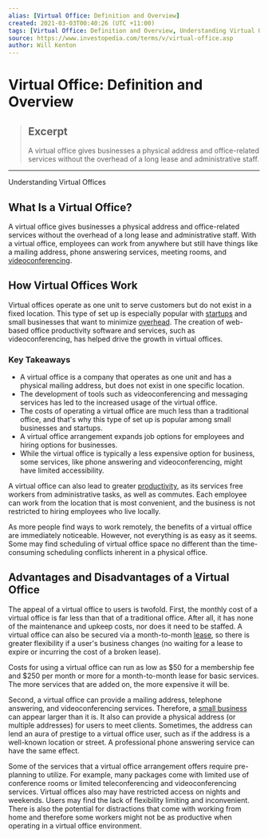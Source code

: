 ```yaml
---
alias: [Virtual Office: Definition and Overview]
created: 2021-03-03T00:40:26 (UTC +11:00)
tags: [Virtual Office: Definition and Overview, Understanding Virtual Offices]
source: https://www.investopedia.com/terms/v/virtual-office.asp
author: Will Kenton
---
```


# Virtual Office: Definition and Overview

> ## Excerpt
> A virtual office gives businesses a physical address and office-related services without the overhead of a long lease and administrative staff.

---

Understanding Virtual Offices
## What Is a Virtual Office?

A virtual office gives businesses a physical address and office-related services without the overhead of a long lease and administrative staff. With a virtual office, employees can work from anywhere but still have things like a mailing address, phone answering services, meeting rooms, and [videoconferencing](https://www.investopedia.com/terms/v/video-conferencing.asp).

## How Virtual Offices Work

Virtual offices operate as one unit to serve customers but do not exist in a fixed location. This type of set up is especially popular with [startups](https://www.investopedia.com/terms/s/startup.asp) and small businesses that want to minimize [overhead](https://www.investopedia.com/terms/o/overhead.asp). The creation of web-based office productivity software and services, such as videoconferencing, has helped drive the growth in virtual offices.

### Key Takeaways

-   A virtual office is a company that operates as one unit and has a physical mailing address, but does not exist in one specific location.
-   The development of tools such as videoconferencing and messaging services has led to the increased usage of the virtual office.
-   The costs of operating a virtual office are much less than a traditional office, and that's why this type of set up is popular among small businesses and startups.
-   A virtual office arrangement expands job options for employees and hiring options for businesses.
-   While the virtual office is typically a less expensive option for business, some services, like phone answering and videoconferencing, might have limited accessibility.

A virtual office can also lead to greater [productivity](https://www.investopedia.com/terms/p/productivity.asp), as its services free workers from administrative tasks, as well as commutes. Each employee can work from the location that is most convenient, and the business is not restricted to hiring employees who live locally.

As more people find ways to work remotely, the benefits of a virtual office are immediately noticeable. However, not everything is as easy as it seems. Some may find scheduling of virtual office space no different than the time-consuming scheduling conflicts inherent in a physical office.

## Advantages and Disadvantages of a Virtual Office

The appeal of a virtual office to users is twofold. First, the monthly cost of a virtual office is far less than that of a traditional office. After all, it has none of the maintenance and upkeep costs, nor does it need to be staffed. A virtual office can also be secured via a month-to-month [lease](https://www.investopedia.com/terms/l/lease.asp), so there is greater flexibility if a user's business changes (no waiting for a lease to expire or incurring the cost of a broken lease).

Costs for using a virtual office can run as low as $50 for a membership fee and $250 per month or more for a month-to-month lease for basic services. The more services that are added on, the more expensive it will be.

Second, a virtual office can provide a mailing address, telephone answering, and videoconferencing services. Therefore, a [small business](https://www.investopedia.com/small-business-4427743) can appear larger than it is. It also can provide a physical address (or multiple addresses) for users to meet clients. Sometimes, the address can lend an aura of prestige to a virtual office user, such as if the address is a well-known location or street. A professional phone answering service can have the same effect.

Some of the services that a virtual office arrangement offers require pre-planning to utilize. For example, many packages come with limited use of conference rooms or limited teleconferencing and videoconferencing services. Virtual offices also may have restricted access on nights and weekends. Users may find the lack of flexibility limiting and inconvenient. There is also the potential for distractions that come with working from home and therefore some workers might not be as productive when operating in a virtual office environment.
